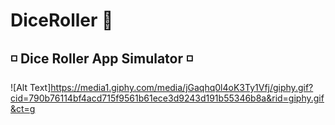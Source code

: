 # DiceRoller 🎲
## ◽ Dice Roller App Simulator ◽
![Alt Text]https://media1.giphy.com/media/jGaqhq0l4oK3Ty1Vfj/giphy.gif?cid=790b76114bf4acd715f9561b61ece3d9243d191b55346b8a&rid=giphy.gif&ct=g
